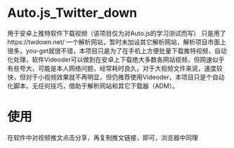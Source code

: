 # Auto.js_Twitter_down
用于安卓上推特软件下载视频（该项目仅为对Auto.js的学习测试而写）
只是用了https://twdown.net/ 一个解析网站，暂时未加设其它解析网站，解析项目市面上很多，you-get就很不错，本项目只是为了在手机上方便批量下载推特视频，自动化处理，软件Videoder可以做到在安卓上下载绝大多数各网站视频，但网速似乎有些夸大，可能是本人网络问题，经常耗时良久，对于大视频文件来说，速度较快，但对于小视频效果就不再明显，但仍推荐使用Videoder，本项目只是个自动化脚本，无任何技巧，借助于解析网站和其它下载器（ADM）。
# 使用
在软件中对视频推文点击分享，再复制推文链接，即可，浏览器中同理

